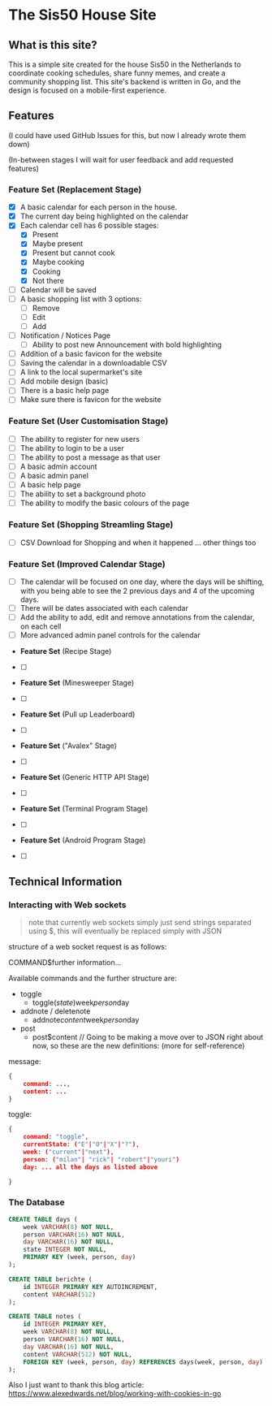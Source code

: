 # The Sis50 House Site

## What is this site?

This is a simple site created for the house Sis50 in the Netherlands to coordinate cooking schedules, share funny memes, and create a community shopping list. This site's backend is written in Go, and the design is focused on a mobile-first experience.

## Features

(I could have used GitHub Issues for this, but now I already wrote them down)

(In-between stages I will wait for user feedback and add requested features)

### **Feature Set** (Replacement Stage)
- [x] A basic calendar for each person in the house.
- [x] The current day being highlighted on the calendar
- [x] Each calendar cell has 6 possible stages:
    - [x] Present
    - [x] Maybe present
    - [x] Present but cannot cook
    - [x] Maybe cooking
    - [x] Cooking
    - [x] Not there
- [ ] Calendar will be saved
- [ ] A basic shopping list with 3 options:
    - [ ] Remove
    - [ ] Edit
    - [ ] Add
- [ ] Notification / Notices Page
    - [ ] Ability to post new Announcement with bold highlighting
- [ ] Addition of a basic favicon for the website
- [ ] Saving the calendar in a downloadable CSV
- [ ] A link to the local supermarket's site
- [ ] Add mobile design (basic)
- [ ] There is a basic help page
- [ ] Make sure there is favicon for the website

### **Feature Set** (User Customisation Stage)

- [ ] The ability to register for new users
- [ ] The ability to login to be a user
- [ ] The ability to post a message as that user
- [ ] A basic admin account
- [ ] A basic admin panel
- [ ] A basic help page
- [ ] The ability to set a background photo
- [ ] The ability to modify the basic colours of the page

### **Feature Set** (Shopping Streamling Stage)
- [ ] CSV Download for Shopping and when it happened
... other things too

### **Feature Set** (Improved Calendar Stage)
- [ ] The calendar will be focused on one day, where the days will be shifting, with you being able to see the 2 previous days and 4 of the upcoming days.
- [ ] There will be dates associated with each calendar
- [ ] Add the ability to add, edit and remove annotations from the calendar, on each cell
- [ ] More advanced admin panel controls for the calendar

- **Feature Set** (Recipe Stage)
- [ ]

- **Feature Set** (Minesweeper Stage)
- [ ]

- **Feature Set** (Pull up Leaderboard)
- [ ]

- **Feature Set** ("Avalex" Stage)
- [ ]

- **Feature Set** (Generic HTTP API Stage)
- [ ]

- **Feature Set** (Terminal Program Stage)
- [ ]

- **Feature Set** (Android Program Stage)
- [ ]


## Technical Information

### Interacting with Web sockets

> note that currently web sockets simply just send strings separated using $, this will eventually be replaced simply with JSON

structure of a web socket request is as follows:

COMMAND$further information...

Available commands and the further structure are:

- toggle
    - toggle$(state$)week$person$day
- addnote / deletenote
    - addnote$content$week$person$day
- post
    - post$content
// Going to be making a move over to JSON right about now, so these are the new definitions: (more for self-reference)

message:

```json
{
    command: ...,
    content: ...
}
```

toggle:

```json
{
    command: "toggle",
    currentState: ("E"|"O"|"X"|"?"),
    week: ("current"|"next"),
    person: ("milan"| "rick"| "robert"|"youri")
    day: ... all the days as listed above

}
```

### The Database


```sql
CREATE TABLE days (
    week VARCHAR(8) NOT NULL,
    person VARCHAR(16) NOT NULL,
    day VARCHAR(16) NOT NULL,
    state INTEGER NOT NULL,
    PRIMARY KEY (week, person, day)
);

CREATE TABLE berichte (
    id INTEGER PRIMARY KEY AUTOINCREMENT,
    content VARCHAR(512)
);

CREATE TABLE notes (
    id INTEGER PRIMARY KEY,
    week VARCHAR(8) NOT NULL,
    person VARCHAR(16) NOT NULL,
    day VARCHAR(16) NOT NULL,
    content VARCHAR(512) NOT NULL,
    FOREIGN KEY (week, person, day) REFERENCES days(week, person, day)
);

```

Also I just want to thank this blog article:
https://www.alexedwards.net/blog/working-with-cookies-in-go
